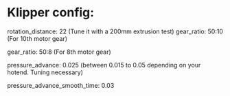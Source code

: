 
# Klipper config:

rotation_distance: 22  (Tune it with a 200mm extrusion test)
gear_ratio: 50:10  (For 10th motor gear)

gear_ratio: 50:8   (For 8th motor gear)

pressure_advance: 0.025  (between 0.015 to 0.05 depending on your hotend. Tuning necessary)

pressure_advance_smooth_time: 0.03
